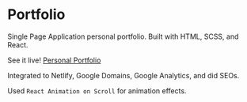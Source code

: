 # Portfolio

Single Page Application personal portfolio. Built with HTML, SCSS, and React.

See it live! [Personal Portfolio](https://mauricevalerio.dev/)

Integrated to Netlify, Google Domains, Google Analytics, and did SEOs.

Used `React Animation on Scroll` for animation effects.